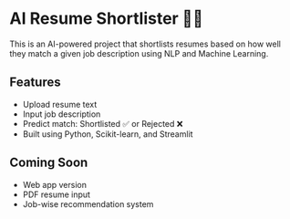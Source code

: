 # AI Resume Shortlister 🤖📄

This is an AI-powered project that shortlists resumes based on how well they match a given job description using NLP and Machine Learning.

## Features
- Upload resume text
- Input job description
- Predict match: Shortlisted ✅ or Rejected ❌
- Built using Python, Scikit-learn, and Streamlit

## Coming Soon
- Web app version
- PDF resume input
- Job-wise recommendation system
